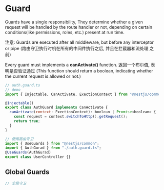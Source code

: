 # Guard

Guards have a single responsibility, They determine whether a given request will be handled by the route
handler or not, depending on certain conditions(like permissions, roles, etc.) present at run time.

注意: Guards are executed after all middleware, but before any interceptor or pipe
(路由守卫执行时机在所有的中间件执行之后, 并且在拦截器和流处理 之前)

Every guard must implements a **canActivate()** function. 返回一个布尔值, 表明是否验证通过 (This function should return a boolean, indicating whether the current request is allowed or not.)

```js
// auth.guard.ts
// demo
import { Injectable, CanActivate, ExectionContext } from "@nestjs/common";

@Injectable()
export class AuthGuard implements CanActivate {
  canActivate(context: ExectionContext): boolean | Promise<boolean> {
    const request = context.switchToHttp().getRequest();
    return true;
  }
}

// 使用路由守卫
import { UseGuards } from "@nestjs/common";
import { AuthGurad } from "./auth.guard.ts";
@UseGuards(AuthGurad)
export class UserController {}
```

## Global Guards

```js
// 全局守卫
```
